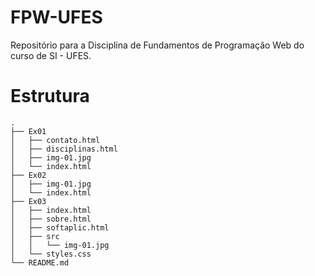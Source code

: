 # FPW-UFES
Repositório para a Disciplina de Fundamentos de Programação Web do curso de SI - UFES.

# Estrutura 

```
.
├── Ex01
│   ├── contato.html
│   ├── disciplinas.html
│   ├── img-01.jpg
│   └── index.html
├── Ex02
│   ├── img-01.jpg
│   └── index.html
├── Ex03
│   ├── index.html
│   ├── sobre.html
│   ├── softaplic.html
│   ├── src
│   │   └── img-01.jpg
│   └── styles.css
└── README.md
```
